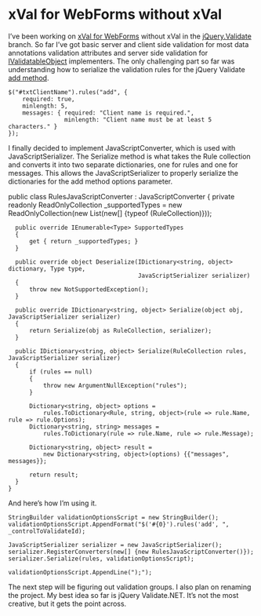 # xVal for WebForms without xVal


I’ve been working on [xVal for WebForms](http://xvalwebforms.codeplex.com/) without xVal in the [jQuery.Validate](http://xvalwebforms.codeplex.com/SourceControl/list/changesets?branch=jQuery.Validate) branch. So far I’ve got basic server and client side validation for most data annotations validation attributes and server side validation for [IValidatableObject](http://msdn.microsoft.com/en-us/library/system.componentmodel.dataannotations.ivalidatableobject.aspx) implementers. The only challenging part so far was understanding how to serialize the validation rules for the jQuery Validate [add method](http://docs.jquery.com/Plugins/Validation/rules).

    $("#txtClientName").rules("add", { 
        required: true, 
        minlength: 5, 
        messages: { required: "Client name is required.", 
                    minlength: "Client name must be at least 5 characters." } 
    });

I finally decided to implement JavaScriptConverter, which is used with JavaScriptSerializer. The Serialize method is what takes the Rule collection and converts it into two separate dictionaries, one for rules and one for messages. This allows the JavaScriptSerializer to properly serialize the dictionaries for the add method options parameter.

   public class RulesJavaScriptConverter : JavaScriptConverter
   {
      private readonly ReadOnlyCollection<Type> _supportedTypes =
          new ReadOnlyCollection<Type>(new List<Type>(new[] {typeof (RuleCollection)}));
   
      public override IEnumerable<Type> SupportedTypes
      {
          get { return _supportedTypes; }
      }
   
      public override object Deserialize(IDictionary<string, object> dictionary, Type type,
                                         JavaScriptSerializer serializer)
      {
          throw new NotSupportedException();
      }
   
      public override IDictionary<string, object> Serialize(object obj, JavaScriptSerializer serializer)
      {
          return Serialize(obj as RuleCollection, serializer);
      }
   
      public IDictionary<string, object> Serialize(RuleCollection rules, JavaScriptSerializer serializer)
      {
          if (rules == null)
          {
              throw new ArgumentNullException("rules");
          }
   
          Dictionary<string, object> options =
              rules.ToDictionary<Rule, string, object>(rule => rule.Name, rule => rule.Options);
          Dictionary<string, string> messages =
              rules.ToDictionary(rule => rule.Name, rule => rule.Message);
   
          Dictionary<string, object> result =
              new Dictionary<string, object>(options) {{"messages", messages}};
   
          return result;
      }
    }

And here’s how I’m using it.

    StringBuilder validationOptionsScript = new StringBuilder();
    validationOptionsScript.AppendFormat("$('#{0}').rules('add', ", _controlToValidateId);

    JavaScriptSerializer serializer = new JavaScriptSerializer();
    serializer.RegisterConverters(new[] {new RulesJavaScriptConverter()});
    serializer.Serialize(rules, validationOptionsScript);

    validationOptionsScript.AppendLine(");");

The next step will be figuring out validation groups. I also plan on renaming the project. My best idea so far is jQuery Validate.NET. It’s not the most creative, but it gets the point across.